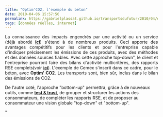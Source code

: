 ```yaml
---
title: "Optim'CO2, l'exemple du béton"
date: 2010-04-06 15:57:56
permalink: https://gabrielplassat.github.io/transportsdufutur/2010/04/optimco2-lexemple-du-beton.html
tags: [données réelles, internet]
---
```


<p style="text-align: justify">La connaissance des impacts engendrés par une activité ou un service (déjà abordé <strong><span style="text-decoration: underline"><a href="https://gabrielplassat.github.io/transportsdufutur/2010/01/quand-viendra-lheure-de-la-connaissance-des-emissions-reelles.html" target="_blank">ici</a></span></strong>) s'étend à de nombreux produits. Ceci apporte des avantages compétitifs pour les clients et pour l'entreprise capable d'indiquer précisement les émissions de ces produits, avec des méthodes et des données sources fiables. Avec cette approche top-down", le client et l'entreprise pourront faire des bilans d'activité multicritères, des rapports RSE complets(voir <strong><span style=""text-decoration: underline""><a href="https://gabrielplassat.github.io/transportsdufutur/2010/01/la-responsabilite-sociale-de-lentreprise-et-les-tic.html"" target=""_blank"">ici</a></span></strong>). L'exemple de Cemex s'inscrit dans ce cadre, pour le béton, avec <strong><span style=""text-decoration: underline""><a href=""http://www.cemexbetons.fr/optimco2/index.html"" target=""_blank"">Optim' CO2</a></span></strong>. Les transports sont, bien sûr, inclus dans le bilan des émissions de CO2.</p> <p style=""text-align: justify""><a href="https://gabrielplassat.github.io/transportsdufutur/wp-content/uploads/sites/6/old/6a0120a66d2ad4970b0133ec7ea243970b-pi.jpg"" rel=""lightbox""><img alt=""Cemex"" border=""0"" class=""asset asset-image at-xid-6a0120a66d2ad4970b0133ec7ea243970b "" src=""/wp-content/uploads/sites/6/old/6a0120a66d2ad4970b0133ec7ea243970b-500pi.jpg"" title=""Cemex"" /></a> <br /> De l'autre coté, l'approche "bottom-up" permettra, grâce à de nouveaux outils, comme <strong><span style=""text-decoration: underline""><a href=""http://www.testntrust.com/index.seam"" target=""_blank"">test & trust</a></span></strong>, de grouper et structurer les actions des consommateurs, de compléter les rapports RSE, et de proposer au consommateur une vision globale "top-down" et "bottom-up".</p>"
